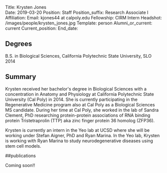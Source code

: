 Title: Krysten Jones   
Date: 2019-03-20
Position: Staff
Position_suffix: Research Associate I
Affiliation:
Email: kjones44 at calpoly.edu
Fellowship: CIRM Intern
Headshot: /images/people/krysten_jones.jpg
Template: person
Alumni_or_current: current
Current_position: 
End_date:
<!-- Status: draft -->

## Degrees
B.S. in Biological Sciences, California Polytechnic State University, SLO 2014  

## Summary

Krysten received her bachelor's degree in Biological Sciences with a concentration in Anatomy and Physiology at California Polytechnic State University (Cal Poly) in 2014. She is currently participating in the Regenerative Medicine program also at Cal Poly as a Biological Sciences MS candidate. During her time at Cal Poly, she worked in the lab of Sandra Clement, PhD researching protein-protein associations of RNA binding protein Tristetraprolin (TTP) aka zinc finger protein 36 homolog (ZFP36). 


Krysten is currently an intern in the Yeo lab at UCSD where she will be working under Stefan Aigner, PhD and Ryan Marina. In the Yeo lab, Krysten is working with Ryan Marina to study neurodegenerative diseases using stem cell models.



##publications

Coming soon!! 